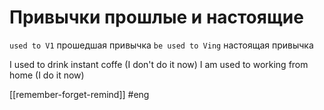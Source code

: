 # Привычки прошлые и настоящие
`used to V1` прошедшая привычка
`be used to Ving` настоящая привычка

I used to drink instant coffe (I don't do it now)
I am used to working from home (I do it now)

[[remember-forget-remind]]
#eng 